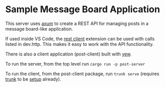 <!-- [![Build](https://github.com/mstephenp/post-rs/actions/workflows/build_status.yml/badge.svg)](https://github.com/mstephenp/post-rs/actions/workflows/build_status.yml) -->

# Sample Message Board Application
This server uses [axum](https://github.com/tokio-rs/axum/) to create a REST API for managing posts in a message board-like application.

If used inside VS Code, the [rest client](https://github.com/Huachao/vscode-restclient) extension can be used with calls listed in dev.http. This makes it easy to work with the API functionality.

There is also a client application (post-client) built with [yew](https://yew.rs/).

To run the server, from the top level run `cargo run -p post-server`

To run the client, from the post-client package, run `trunk serve` (requires [trunk](https://trunkrs.dev/) to be [setup](https://trunkrs.dev/#install) already).